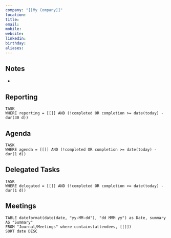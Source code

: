 ```yaml
---
company: "[[My Company]]"
location: 
title: 
email: 
mobile: 
website: 
linkedin: 
birthday: 
aliases:
---
```

## Notes

- 


## Reporting

```dataview
TASK
WHERE reporting = [[]] AND (!completed OR completion >= date(today) - dur(30 d))
```

## Agenda

```dataview
TASK
WHERE agenda = [[]] AND (!completed OR completion >= date(today) - dur(1 d))
```


## Delegated Tasks

```dataview
TASK
WHERE delegated = [[]] AND (!completed OR completion >= date(today) - dur(1 d))

```

## Meetings

```dataview
TABLE dateformat(date(date, "yy-MM-dd"), "dd MMM yy") as Date, summary AS "Summary"
FROM "Journal/Meetings" where contains(attendees, [[]])
SORT date DESC
```